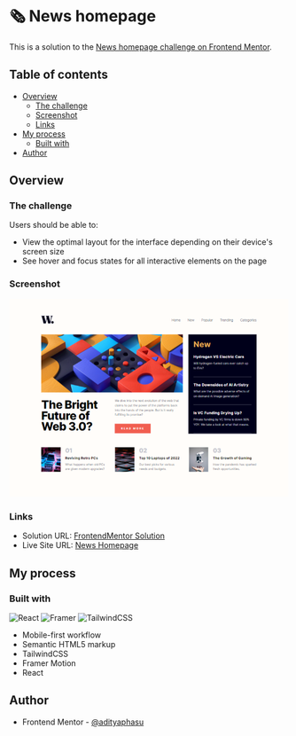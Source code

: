 # 🗞️ News homepage

This is a solution to the [News homepage challenge on Frontend Mentor](https://www.frontendmentor.io/challenges/news-homepage-H6SWTa1MFl).

## Table of contents

- [Overview](#overview)
  - [The challenge](#the-challenge)
  - [Screenshot](#screenshot)
  - [Links](#links)
- [My process](#my-process)
  - [Built with](#built-with)
- [Author](#author)

## Overview

### The challenge

Users should be able to:

- View the optimal layout for the interface depending on their device's screen size
- See hover and focus states for all interactive elements on the page

### Screenshot

![](./public/Sceenshot.png)

### Links

- Solution URL: [FrontendMentor Solution](https://www.frontendmentor.io/solutions/news-homepage-react-tailwindcss-VSjzVEMP6h)
- Live Site URL: [News Homepage](https://news-homepage-delta-sandy.vercel.app/)

## My process

### Built with

![React](https://img.shields.io/badge/react-%2320232a.svg?style=for-the-badge&logo=react&logoColor=%2361DAFB)
![Framer](https://img.shields.io/badge/Framer-black?style=for-the-badge&logo=framer&logoColor=blue)
![TailwindCSS](https://img.shields.io/badge/tailwindcss-%2338B2AC.svg?style=for-the-badge&logo=tailwind-css&logoColor=white)

- Mobile-first workflow
- Semantic HTML5 markup
- TailwindCSS
- Framer Motion
- React

## Author

- Frontend Mentor - [@adityaphasu](https://www.frontendmentor.io/profile/adityaphasu)
